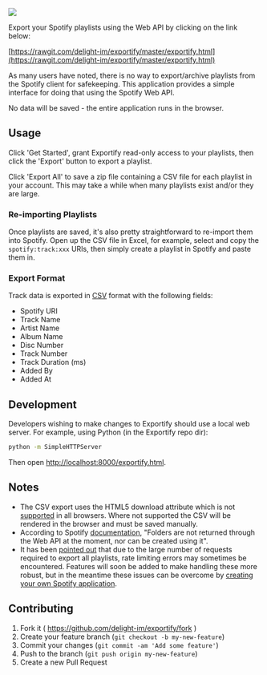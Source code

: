 <a href="https://rawgit.com/delight-im/exportify/master/exportify.html"><img src="screenshot.png"/></a>

Export your Spotify playlists using the Web API by clicking on the link below:

[https://rawgit.com/delight-im/exportify/master/exportify.html](https://rawgit.com/delight-im/exportify/master/exportify.html)

As many users have noted, there is no way to export/archive playlists from the Spotify client for safekeeping. This application provides a simple interface for doing that using the Spotify Web API.

No data will be saved - the entire application runs in the browser.

## Usage

Click 'Get Started', grant Exportify read-only access to your playlists, then click the 'Export' button to export a playlist.

Click 'Export All' to save a zip file containing a CSV file for each playlist in your account. This may take a while when many playlists exist and/or they are large.

### Re-importing Playlists

Once playlists are saved, it's also pretty straightforward to re-import them into Spotify. Open up the CSV file in Excel, for example, select and copy the `spotify:track:xxx` URIs, then simply create a playlist in Spotify and paste them in.

### Export Format

Track data is exported in [CSV](http://en.wikipedia.org/wiki/Comma-separated_values) format with the following fields:

- Spotify URI
- Track Name
- Artist Name
- Album Name
- Disc Number
- Track Number
- Track Duration (ms)
- Added By
- Added At

## Development

Developers wishing to make changes to Exportify should use a local web server. For example, using Python (in the Exportify repo dir):

```bash
python -m SimpleHTTPServer
```

Then open [http://localhost:8000/exportify.html](http://localhost:8000/exportify.html).

## Notes

- The CSV export uses the HTML5 download attribute which is not [supported](http://caniuse.com/#feat=download) in all browsers. Where not supported the CSV will be rendered in the browser and must be saved manually.
- According to Spotify [documentation](https://developer.spotify.com/web-api/working-with-playlists/), "Folders are not returned through the Web API at the moment, nor can be created using it".
- It has been [pointed out](https://github.com/watsonbox/exportify/issues/6) that due to the large number of requests required to export all playlists, rate limiting errors may sometimes be encountered. Features will soon be added to make handling these more robust, but in the meantime these issues can be overcome by [creating your own Spotify application](https://github.com/watsonbox/exportify/issues/6#issuecomment-110793132).

## Contributing

1. Fork it ( https://github.com/delight-im/exportify/fork )
2. Create your feature branch (`git checkout -b my-new-feature`)
3. Commit your changes (`git commit -am 'Add some feature'`)
4. Push to the branch (`git push origin my-new-feature`)
5. Create a new Pull Request
